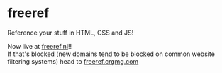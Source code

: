 # freeref
Reference your stuff in HTML, CSS and JS!

Now live at [freeref.nl](https://freeref.nl)!!
<br> If that's blocked (new domains tend to be blocked on common website filtering systems) head to [freeref.crgmg.com](https://freeref.crgmg.com)
